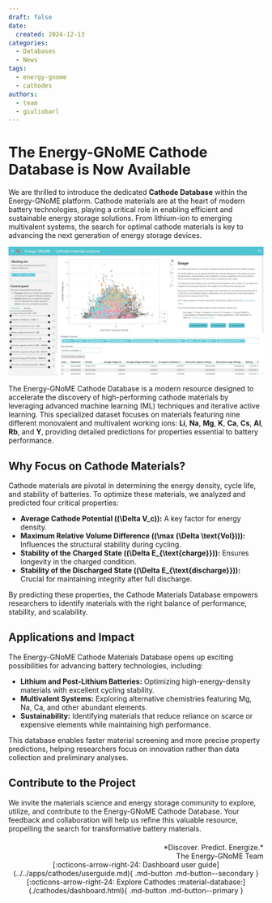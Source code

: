 ```yaml
---
draft: false
date:
  created: 2024-12-13
categories:
  - Databases
  - News
tags:
  - energy-gnome
  - cathodes
authors:
  - team
  - giuliobarl
---
```


# **The Energy-GNoME Cathode Database is Now Available**

We are thrilled to introduce the dedicated **Cathode Database** within the Energy-GNoME platform. Cathode materials are at the heart of modern battery technologies, playing a critical role in enabling efficient and sustainable energy storage solutions. From lithium-ion to emerging multivalent systems, the search for optimal cathode materials is key to advancing the next generation of energy storage devices.

<!-- more -->

![Dashboard Page](../../assets/img/blog/database_release/cathode_db.jpeg)

The Energy-GNoME Cathode Database is a modern resource designed to accelerate the discovery of high-performing cathode materials by leveraging advanced machine learning (ML) techniques and iterative active learning. This specialized dataset focuses on materials featuring nine different monovalent and multivalent working ions: **Li**, **Na**, **Mg**, **K**, **Ca**, **Cs**, **Al**, **Rb**, and **Y**, providing detailed predictions for properties essential to battery performance.

## Why Focus on Cathode Materials?

Cathode materials are pivotal in determining the energy density, cycle life, and stability of batteries. To optimize these materials, we analyzed and predicted four critical properties:

- **Average Cathode Potential (\(\Delta V_c\)):** A key factor for energy density.
- **Maximum Relative Volume Difference (\(\max (\Delta \text{Vol})\)):** Influences the structural stability during cycling.
- **Stability of the Charged State (\(\Delta E_{\text{charge}}\)):** Ensures longevity in the charged condition.
- **Stability of the Discharged State (\(\Delta E_{\text{discharge}}\)):** Crucial for maintaining integrity after full discharge.

By predicting these properties, the Cathode Materials Database empowers researchers to identify materials with the right balance of performance, stability, and scalability.

## Applications and Impact

The Energy-GNoME Cathode Materials Database opens up exciting possibilities for advancing battery technologies, including:

- **Lithium and Post-Lithium Batteries:** Optimizing high-energy-density materials with excellent cycling stability.
- **Multivalent Systems:** Exploring alternative chemistries featuring Mg, Na, Ca, and other abundant elements.
- **Sustainability:** Identifying materials that reduce reliance on scarce or expensive elements while maintaining high performance.

This database enables faster material screening and more precise property predictions, helping researchers focus on innovation rather than data collection and preliminary analyses.

## Contribute to the Project

We invite the materials science and energy storage community to explore, utilize, and contribute to the Energy-GNoME Cathode Database. Your feedback and collaboration will help us refine this valuable resource, propelling the search for transformative battery materials.

<div style="text-align: right; margin-top: 20px;" markdown>
*Discover. Predict. Energize.*<br>
The Energy-GNoME Team
</div>

<div style="text-align: center; display: flex; justify-content: center; gap: 10px;" markdown>
[:octicons-arrow-right-24: Dashboard user guide](../../apps/cathodes/userguide.md){ .md-button .md-button--secondary }
[:octicons-arrow-right-24: Explore Cathodes :material-database:](./cathodes/dashboard.html){ .md-button .md-button--primary }
</div>
